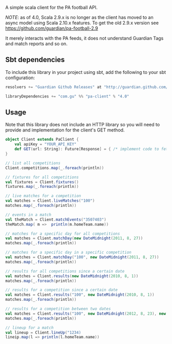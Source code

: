 A simple scala client for the PA football API.

*NOTE*: as of 4.0, Scala 2.9.x is no longer as the client has moved to
an async model using Scala 2.10.x features.  To get the old 2.9.x
version see https://github.com/guardian/pa-football-2.9

It merely interacts with the PA feeds, it does not understand Guardian
Tags and match reports and so on.

## Sbt dependencies

To include this library in your project using sbt, add the following
to your sbt configuration:

```scala
resolvers += "Guardian Github Releases" at "http://guardian.github.com/maven/repo-releases"

libraryDependencies += "com.gu" %% "pa-client" % "4.0"
```

## Usage

Note that this library does not include an HTTP library so you will
need to provide and implementation for the client's GET method.

```scala
object Client extends PaClient {
    val apiKey = "YOUR_API_KEY"
    def GET(url: String): Future[Response] = { /* implement code to fetch a url */ }
}

// list all competitions
Client.competitions.map(_.foreach(println))

// fixtures for all competitions
val fixtures = Client.fixtures()
fixtures.map(_.foreach(println))

// live matches for a competition
val matches = Client.liveMatches("100")
matches.map(_.foreach(println))

// events in a match
val theMatch = Client.matchEvents("3507403")
theMatch.map( m =>  println(m.homeTeam.name))

// matches for a specific day for all competitions
val matches = Client.matchDay(new DateMidnight(2011, 8, 27))
matches.map(_.foreach(println))

// matches for a specific day in a specific competition
val matches = Client.matchDay("100", new DateMidnight(2011, 8, 27))
matches.map(_.foreach(println))

// results for all competitions since a certain date
val matches = Client.results(new DateMidnight(2010, 8, 1))
matches.map(_.foreach(println))

// results for a competition since a certain date
val matches = Client.results("100", new DateMidnight(2010, 8, 1))
matches.map(_.foreach(println))

// results for a competition between two dates
val matches = Client.results("100", new DateMidnight(2012, 8, 23), new DateMidnight(2012, 9, 1))
matches.map(_.foreach(println))

// lineup for a match
val lineup = Client.lineUp("1234)
lineip.map(l => println(l.homeTeam.name))
```
